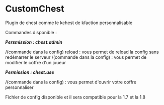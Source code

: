 # CustomChest

Plugin de chest comme le kchest de kfaction personnalisable

Commandes disponible :


***Persmission : chest.admin***

/(commande dans la config) reload : vous permet de reload la config sans redémarrer le serveur
/(commande dans la config) <joueur> : vous permet de modifier le coffre d'un joueur
  
***Permission : chest.use***

/(commande dans la config) : vous permet d'ouvrir votre coffre personnaliser



Fichier de config disponible et il sera compatible pour la 1.7 et la 1.8
